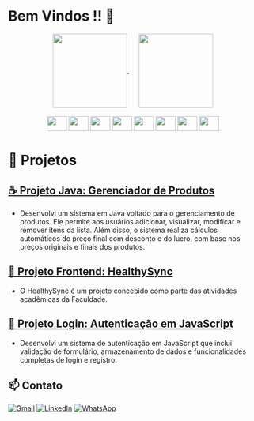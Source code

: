 # **Bem Vindos !! 🤖​**

<div align="center">
  <a href="https://github.com/anuraghazra/github-readme-stats" style="margin-right: 20px;">
    <img height="150" align="center" src="https://github-readme-stats.vercel.app/api?username=dejesuscaua&show_icons=true&theme=radical&rank_icon=github" />
  </a>
  <a href="https://github.com/anuraghazra/convoychat">
    <img height="150" align="center" src="https://github-readme-stats.vercel.app/api/top-langs?username=dejesuscaua&layout=compact&langs_count=8&card_width=320&show_icons=true&theme=radical" />
  </a>
</div>

<div align="center"><br>
  <img height="30" width="40" src="https://cdn.jsdelivr.net/gh/devicons/devicon@latest/icons/java/java-original.svg">
  <img height="30" width="40" src="https://cdn.jsdelivr.net/gh/devicons/devicon@latest/icons/javascript/javascript-original.svg">
  <img height="30" width="40" src="https://cdn.jsdelivr.net/gh/devicons/devicon@latest/icons/react/react-original.svg">
  <img height="30" width="40" src="https://cdn.jsdelivr.net/gh/devicons/devicon@latest/icons/css3/css3-original.svg">
  <img height="30" width="40" src="https://cdn.jsdelivr.net/gh/devicons/devicon@latest/icons/sass/sass-original.svg">
  <img height="30" width="40" src="https://cdn.jsdelivr.net/gh/devicons/devicon@latest/icons/html5/html5-original.svg">
  <img height="30" width="40" src="https://cdn.jsdelivr.net/gh/devicons/devicon@latest/icons/flutter/flutter-original.svg">
  <img height="30" width="40" src="https://cdn.jsdelivr.net/gh/devicons/devicon@latest/icons/intellij/intellij-original.svg">
</div>

# 🚀 Projetos 

 ## **[☕ Projeto Java: Gerenciador de Produtos](https://github.com/dejesuscaua/meuprojetojava)**
   - Desenvolvi um sistema em Java voltado para o gerenciamento de produtos. Ele permite aos usuários adicionar, visualizar, modificar e remover itens da lista. Além disso, o sistema realiza cálculos automáticos do preço final com desconto e do lucro, com base nos preços originais e finais dos produtos.

## **[🏥 Projeto Frontend: HealthySync](https://github.com/dejesuscaua/Gs-Front-Web)**
   - O HealthySync é um projeto concebido como parte das atividades acadêmicas da Faculdade. 

## **[🪪 Projeto Login: Autenticação em JavaScript](https://github.com/dejesuscaua/Login)**
   - Desenvolvi um sistema de autenticação em JavaScript que inclui validação de formulário, armazenamento de dados e funcionalidades completas de login e registro.

## 📫 Contato

[![Gmail](https://img.shields.io/badge/Gmail-D14836?style=for-the-badge&logo=gmail&logoColor=white)](mailto:dejesuscaua20@gmail.com)
[![LinkedIn](https://img.shields.io/badge/LinkedIn-0077B5?style=for-the-badge&logo=linkedin&logoColor=white)](https://www.linkedin.com/in/cau%C3%A3-jesus/)
[![WhatsApp](https://img.shields.io/badge/WhatsApp-25D366?style=for-the-badge&logo=whatsapp&logoColor=white)](https://wa.link/2bd2oe)




